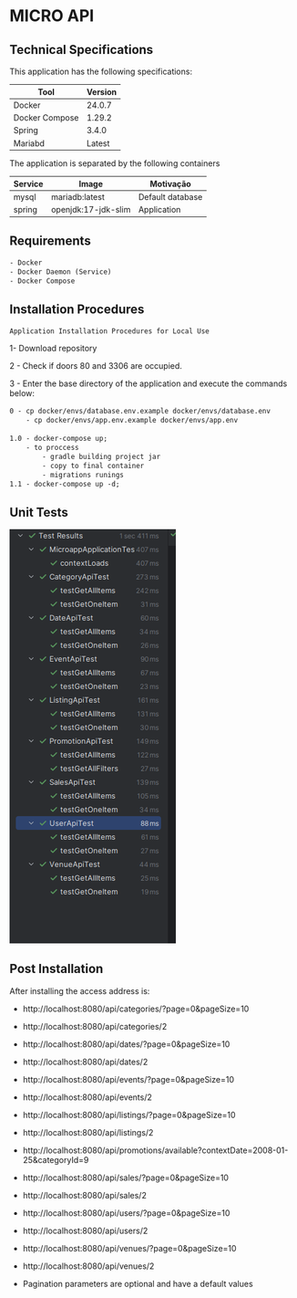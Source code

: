 # MICRO API 


## Technical Specifications

This application has the following specifications: 

| Tool | Version |
| --- | --- |
| Docker | 24.0.7 |
| Docker Compose | 1.29.2 |
| Spring | 3.4.0 |
| Mariabd | Latest |


The application is separated by the following containers

| Service | Image | Motivação
| --- | --- | --- |
| mysql | mariadb:latest | Default database |
| spring | openjdk:17-jdk-slim | Application |

## Requirements
    - Docker
    - Docker Daemon (Service)
    - Docker Compose

## Installation Procedures
    Application Installation Procedures for Local Use

1- Download repository 
    
2 - Check if doors 80 and 3306 are occupied.

3 - Enter the base directory of the application and execute the commands below:
    
    0 - cp docker/envs/database.env.example docker/envs/database.env
        - cp docker/envs/app.env.example docker/envs/app.env

    1.0 - docker-compose up; 
        - to proccess
            - gradle building project jar
            - copy to final container
            - migrations runings
    1.1 - docker-compose up -d;
   
 
## Unit Tests

![Test Coverage](images/coverage.png)


## Post Installation

After installing the access address is:

- http://localhost:8080/api/categories/?page=0&pageSize=10
- http://localhost:8080/api/categories/2

- http://localhost:8080/api/dates/?page=0&pageSize=10
- http://localhost:8080/api/dates/2

- http://localhost:8080/api/events/?page=0&pageSize=10
- http://localhost:8080/api/events/2

- http://localhost:8080/api/listings/?page=0&pageSize=10
- http://localhost:8080/api/listings/2

- http://localhost:8080/api/promotions/available?contextDate=2008-01-25&categoryId=9

- http://localhost:8080/api/sales/?page=0&pageSize=10
- http://localhost:8080/api/sales/2

- http://localhost:8080/api/users/?page=0&pageSize=10
- http://localhost:8080/api/users/2

- http://localhost:8080/api/venues/?page=0&pageSize=10
- http://localhost:8080/api/venues/2


- Pagination parameters are optional and have a default values


